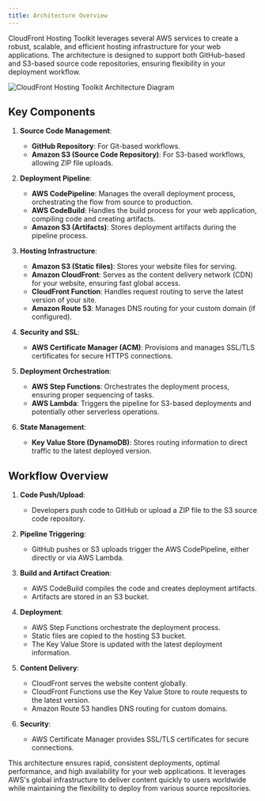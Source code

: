 ```yaml
---
title: Architecture Overview
---
```


CloudFront Hosting Toolkit leverages several AWS services to create a robust, scalable, and efficient hosting infrastructure for your web applications. The architecture is designed to support both GitHub-based and S3-based source code repositories, ensuring flexibility in your deployment workflow.

<img src="/cloudfront-hosting-toolkit/img/architecture.jpg" alt="CloudFront Hosting Toolkit Architecture Diagram">

## Key Components

1. **Source Code Management**:
   - **GitHub Repository**: For Git-based workflows.
   - **Amazon S3 (Source Code Repository)**: For S3-based workflows, allowing ZIP file uploads.

2. **Deployment Pipeline**:
   - **AWS CodePipeline**: Manages the overall deployment process, orchestrating the flow from source to production.
   - **AWS CodeBuild**: Handles the build process for your web application, compiling code and creating artifacts.
   - **Amazon S3 (Artifacts)**: Stores deployment artifacts during the pipeline process.

3. **Hosting Infrastructure**:
   - **Amazon S3 (Static files)**: Stores your website files for serving.
   - **Amazon CloudFront**: Serves as the content delivery network (CDN) for your website, ensuring fast global access.
   - **CloudFront Function**: Handles request routing to serve the latest version of your site.
   - **Amazon Route 53**: Manages DNS routing for your custom domain (if configured).

4. **Security and SSL**:
   - **AWS Certificate Manager (ACM)**: Provisions and manages SSL/TLS certificates for secure HTTPS connections.

5. **Deployment Orchestration**:
   - **AWS Step Functions**: Orchestrates the deployment process, ensuring proper sequencing of tasks.
   - **AWS Lambda**: Triggers the pipeline for S3-based deployments and potentially other serverless operations.

6. **State Management**:
   - **Key Value Store (DynamoDB)**: Stores routing information to direct traffic to the latest deployed version.

## Workflow Overview

1. **Code Push/Upload**:
   - Developers push code to GitHub or upload a ZIP file to the S3 source code repository.

2. **Pipeline Triggering**:
   - GitHub pushes or S3 uploads trigger the AWS CodePipeline, either directly or via AWS Lambda.

3. **Build and Artifact Creation**:
   - AWS CodeBuild compiles the code and creates deployment artifacts.
   - Artifacts are stored in an S3 bucket.

4. **Deployment**:
   - AWS Step Functions orchestrate the deployment process.
   - Static files are copied to the hosting S3 bucket.
   - The Key Value Store is updated with the latest deployment information.

5. **Content Delivery**:
   - CloudFront serves the website content globally.
   - CloudFront Functions use the Key Value Store to route requests to the latest version.
   - Amazon Route 53 handles DNS routing for custom domains.

6. **Security**:
   - AWS Certificate Manager provides SSL/TLS certificates for secure connections.

This architecture ensures rapid, consistent deployments, optimal performance, and high availability for your web applications. It leverages AWS's global infrastructure to deliver content quickly to users worldwide while maintaining the flexibility to deploy from various source repositories.